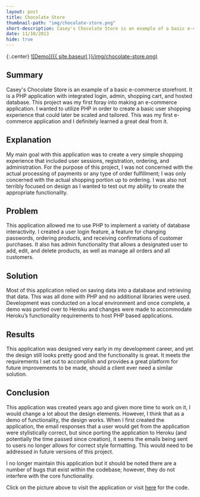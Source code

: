```yaml
---
layout: post
title: Chocolate Store
thumbnail-path: "img/chocolate-store.png"
short-description: Casey's Chocolate Store is an example of a basic e-commerce storefront.
date: 11/10/2013
hide: true
---
```


{:.center}
[![Demo]({{ site.baseurl }}/img/chocolate-store.png)](https://caseys-chocolate-store.herokuapp.com)

## Summary

Casey's Chocolate Store is an example of a basic e-commerce storefront. It is a PHP application with integrated login, admin, shopping cart, and hosted database.
This project was my first foray into making an e-commerce application. I wanted to utilize PHP in order to create a basic user shopping experience that could later be scaled and tailored. This was my first e-commerce application and I definitely learned a great deal from it.

## Explanation

My main goal with this application was to create a very simple shopping experience that included user sessions, registration, ordering, and administration. For the purpose of this project, I was not concerned with the actual processing of payments or any type of order fulfillment; I was only concerned with the actual shopping portion up to ordering.
I was also not terribly focused on design as I wanted to test out my ability to create the appropriate functionality.

## Problem

This application allowed me to use PHP to implement a variety of database interactivity. I created a user login feature, a feature for changing passwords, ordering products, and receiving confirmations of customer purchases. It also has admin functionality that allows a designated user to add, edit, and delete products, as well as manage all orders and all customers.

## Solution

Most of this application relied on saving data into a database and retrieving that data. This was all done with PHP and no additional libraries were used. Development was conducted on a local environment and once complete, a demo was ported over to Heroku and changes were made to accommodate Heroku’s functionality requirements to host PHP based applications.

## Results

This application was designed very early in my development career, and yet the design still looks pretty good and the functionality is great. It meets the requirements I set out to accomplish and provides a great platform for future improvements to be made, should a client ever need a similar solution.

## Conclusion

This application was created years ago and given more time to work on it, I would change a lot about the design elements. However, I think that as a demo of functionality, the design works. When I first created the application, the email responses that a user would get from the application were stylistically correct, but since porting the application to Heroku (and potentially the time passed since creation), it seems the emails being sent to users no longer allows for correct style formatting. This would need to be addressed in future versions of this project.

I no longer maintain this application but it should be noted there are a number of bugs that exist within the codebase; however, they do not interfere with the core functionality.

Click on the picture above to visit the application or visit [here](https://github.com/CaseyBennington/Chocolate-Store) for the code.

